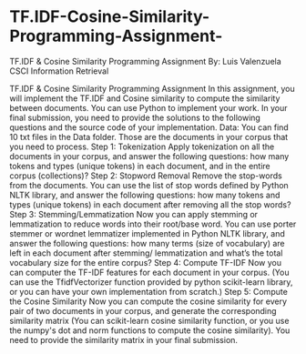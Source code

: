 # TF.IDF-Cosine-Similarity-Programming-Assignment-
TF.IDF &amp; Cosine Similarity Programming Assignment By: Luis Valenzuela CSCI Information Retrieval

TF.IDF & Cosine Similarity Programming Assignment
In this assignment, you will implement the TF.IDF and Cosine similarity to compute the similarity
between documents. You can use Python to implement your work. In your final submission, you
need to provide the solutions to the following questions and the source code of your
implementation.
Data:
You can find 10 txt files in the Data folder. Those are the documents in your corpus that you need
to process.
Step 1: Tokenization
Apply tokenization on all the documents in your corpus, and answer the following questions: how
many tokens and types (unique tokens) in each document, and in the entire corpus (collections)?
Step 2: Stopword Removal
Remove the stop-words from the documents. You can use the list of stop words defined by Python
NLTK library, and answer the following questions: how many tokens and types (unique tokens)
in each document after removing all the stop words?
Step 3: Stemming/Lemmatization
Now you can apply stemming or lemmatization to reduce words into their root/base word. You
can use porter stemmer or wordnet lemmatizer implemented in Python NLTK library, and answer
the following questions: how many terms (size of vocabulary) are left in each document after
stemming/ lemmatization and what’s the total vocabulary size for the entire corpus?
Step 4: Compute TF-IDF
Now you can computer the TF-IDF features for each document in your corpus. (You can use the
TfidfVectorizer function provided by python scikit-learn library, or you can have your own
implementation from scratch.)
Step 5: Compute the Cosine Similarity
Now you can compute the cosine similarity for every pair of two documents in your corpus, and
generate the corresponding similarity matrix (You can scikit-learn cosine similarity function, or
you use the numpy's dot and norm functions to compute the cosine similarity). You need to provide
the similarity matrix in your final submission.
